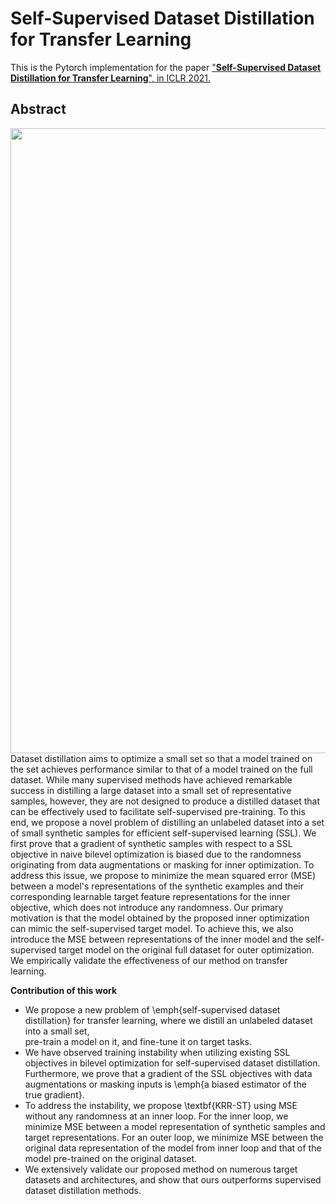 # Self-Supervised Dataset Distillation for Transfer Learning
This is the Pytorch implementation for the paper ["**Self-Supervised Dataset Distillation for Transfer Learning**", in ICLR 2021.](https://openreview.net/forum?id=h57gkDO2Yg)

## Abstract
<img align="middle" width="1000" src="https://github.com/db-Lee/selfsup_dd/blob/main/assets/concept.png">
Dataset distillation aims to optimize a small set so that a model trained on the set achieves performance similar to that of a model trained on the full dataset. While many supervised methods have achieved remarkable success in distilling a large dataset into a small set of representative samples, however, they are not designed to produce a distilled dataset that can be effectively used to facilitate self-supervised pre-training. To this end, we propose a novel problem of distilling an unlabeled dataset into a set of small synthetic samples for efficient self-supervised learning (SSL). We first prove that a gradient of synthetic samples with respect to a SSL objective in naive bilevel optimization is biased due to the randomness originating from data augmentations or masking for inner optimization. To address this issue, we propose to minimize the mean squared error (MSE) between a model's representations of the synthetic examples and their corresponding learnable target feature representations for the inner objective, which does not introduce any randomness. Our primary motivation is that the model obtained by the proposed inner optimization can mimic the self-supervised target model. To achieve this, we also introduce the MSE between representations of the inner model and the self-supervised target model on the original full dataset for outer optimization. We empirically validate the effectiveness of our method on transfer learning.

__Contribution of this work__
- We propose a new problem of \emph{self-supervised dataset distillation} for transfer learning, where we distill an unlabeled dataset into a small set,  
    pre-train a model on it, and fine-tune it on target tasks. 
- We have observed training instability when utilizing existing SSL objectives in bilevel optimization for self-supervised dataset distillation. Furthermore, we prove that a gradient of the SSL objectives with data augmentations or masking inputs is \emph{a biased estimator of the true gradient}.
- To address the instability, we propose \textbf{KRR-ST} using MSE without any randomness at an inner loop. For the inner loop, we minimize MSE between a model representation of synthetic samples and target representations. For an outer loop, we minimize MSE between the original data representation of the model from inner loop and that of the model pre-trained on the original dataset. 
- We extensively validate our proposed method on numerous target datasets and architectures, and show that ours outperforms supervised dataset distillation methods.
